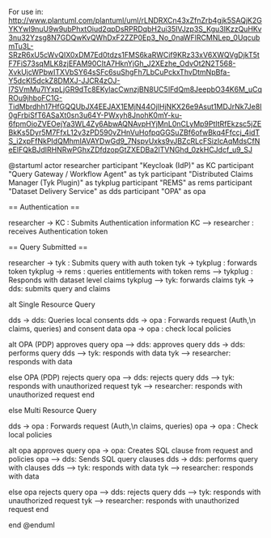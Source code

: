 For use in:
http://www.plantuml.com/plantuml/uml/rLNDRXCn43xZfnZrb4gjk5SAQjK2GYKYwI9nuU9w9ubPhxtOiud2qpDsRPRDqbH2ui35IVJzp3S_Kgu3IKzzQuHKv3nu32Yzsg8N7GDQwKvQWhDxF2ZZP0Ep3_No_0naWFlRCMNLep_0UqcubmTu3L-SRzR6xU5cWvQIX0xDM7Ed0tdzs1FMS6kaRWCif9KRz33xV6XWQVgDjkT5tF7FiS73sqMLK8zjEFAM90CItA7HknYjGh_J2XEzhe_OdvOt2N2T568-XvkUjcWPbwITXVbSY64sSFc6suShgFh7LbCuPckxThvDtmNpBfa-Y5dcKI5dckZ8DMXJ-JJCR4zOJ-l7SVmMu7lYxpLjGR9dTc8EKylacCwnzjBN8UC5IFdQm8JeepbO34K6M_uCqROu9jhboFC1G-TidMbrdhh17HfGQQUbJX4EEJAX1EMjN44OjIHjNKX26e9Asut1MDJrNk7Je8I0gFrbiSfT6ASaXt0sn3u64Y-PWxyh8JnohK0mY-ku-6fpmOioZVEOejYa3WL4Zy6AbwAQNAvpHYjMnL0nCLyMp9PtItRfEkzsc5jZEBkKs5Dyr5M7FfxL12v3zPD590vZHnVuHofpqGGSuZBf6ofwBkq4Ffccj_4idTS_i2xpFfNkPIdQMhmIAVAYDwGd9_7NspvUxks9vJBZcRLcFSizIcAqMdsCfNeElFQkBJdIRHNRwPGhxZDfdzopGtZXEDBa2lTVNGhd_0zkHCJdcf_u9_SJ


@startuml
actor researcher
participant "Keycloak (IdP)" as KC
participant "Query Gateway / Workflow Agent" as tyk
participant "Distributed Claims Manager (Tyk Plugin)" as tykplug
participant "REMS" as rems
participant "Dataset Delivery Service" as dds
participant "OPA" as opa

== Authentication ==

researcher -> KC : Submits Authentication information
KC --> researcher : receives Authentication token

== Query Submitted ==

researcher -> tyk : Submits query with auth token
tyk -> tykplug : forwards token
tykplug -> rems : queries entitlements with token
rems --> tykplug : Responds with dataset level claims
tykplug --> tyk: forwards claims
tyk -> dds: submits query and claims

alt Single Resource Query

  dds -> dds: Queries local consents
  dds -> opa : Forwards request (Auth,\n claims, queries) and consent data
  opa -> opa : check local policies

  alt OPA (PDP) approves query
    opa --> dds: approves query
    dds -> dds: performs query
    dds --> tyk: responds with data
    tyk --> researcher: responds with data

  else OPA (PDP) rejects query
    opa --> dds: rejects query
    dds --> tyk: responds with unauthorized request
    tyk --> researcher: responds with unauthorized request
  end
	
else Multi Resource Query

  dds -> opa : Forwards request (Auth,\n claims, queries)
  opa -> opa : Check local policies

  alt opa approves query
    opa -> opa: Creates SQL clause from request and policies
    opa --> dds: Sends SQL query clauses
    dds -> dds: performs query with clauses
    dds --> tyk: responds with data
    tyk --> researcher: responds with data

  else opa rejects query
    opa --> dds: rejects query
    dds --> tyk: responds with unauthorized request
    tyk --> researcher: responds with unauthorized request
  end

end
@enduml
